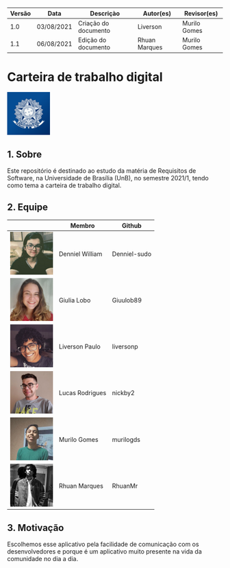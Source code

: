 | Versão | Data       | Descriçào            | Autor(es)     | Revisor(es)  |
| ------ | ---------- | -------------------- | ------------- | ------------ |
| 1.0    | 03/08/2021 | Criação do documento | Liverson      | Murilo Gomes |
| 1.1    | 06/08/2021 | Edição do documento  | Rhuan Marques | Murilo Gomes |

# Carteira de trabalho digital

<img src="./docs/assets/logo.png" width="100">

## 1. Sobre

Este repositório é destinado ao estudo da matéria de Requisitos de Software, na Universidade de Brasília (UnB), no semestre 2021/1, tendo como tema a carteira de trabalho digital.

## 2. Equipe

|                                                   | Membro      | Github       |
|---------------------------------------------------|------------------|--------------|
| <img src="./docs/assets/denniel.jpg" width="100"> | Denniel William  | Denniel-sudo |
| <img src="./docs/assets/giu.jpeg" width="100">    | Giulia Lobo      | Giuulob89    |
| <img src="./docs/assets/liverson.png" width="100">| Liverson Paulo   | liversonp    |
| <img src="./docs/assets/lucas.jpg" width="100">   | Lucas Rodrigues  | nickby2      |
| <img src="./docs/assets/murizada.jpg" width="100">| Murilo Gomes     | murilogds    |
| <img src="./docs/assets/rhuan.jpg" width="100">   | Rhuan Marques    | RhuanMr      |

## 3. Motivação

Escolhemos esse aplicativo pela facilidade de comunicação com os desenvolvedores e porque é um aplicativo muito presente na vida da comunidade no dia a dia.
